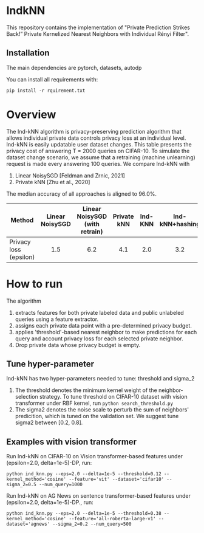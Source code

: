 # IndkNN

This repository contains the implementation of "Private Prediction Strikes Back!” Private Kernelized Nearest Neighbors with
Individual Rényi Filter".


## Installation

The main dependencies are pytorch, datasets, autodp

You can install all requirements with:

`pip install -r rquirement.txt`




# Overview
The Ind-kNN algorithm is privacy-preserving prediction algorithm that allows individual private data controls
privacy loss at an individual level. Ind-kNN is easily updatable user dataset changes.
This table presents the  privacy cost of answering T = 2000 queries on CIFAR-10. To simulate the dataset change scenario, 
 we assume that a retraining (machine unlearning) request is made every answering 100 queries.
 We compare Ind-kNN with
 
1. Linear NoisySGD [Feldman and Zrnic, 2021] 
2. Private kNN [Zhu et al., 2020] 

The median accuracy of all approaches is aligned to 96.0%.

Method                | Linear NoisySGD| Linear NoisySGD (with retrain)| Private kNN| **Ind-KNN** | **Ind-kNN+hashing**
---------------------- | :------------------------: | :--------:| :---:   | :---: |:---:   
Privacy loss (epsilon)     |1.5    | 6.2     |  4.1 |  2.0| 3.2  

# How to run

  The algorithm

1. extracts features for both private labeled data and public unlabeled queries using a feature extractor.
2. assigns each private data point with a pre-determined privacy budget.
3. applies 'threshold'-based nearest neighbor to make predictions for each query and account privacy loss for each
selected private neighbor.
4. Drop private data whose privacy budget is empty.


## Tune hyper-parameter 

Ind-kNN has two hyper-parameters needed to tune: threshold and sigma_2

1. The threshold denotes the minimum kernel weight of the neighbor-selection strategy. To tune threshold
on CIFAR-10 dataset with vision transformer under RBF kernel, run 
`python search_threshold.py`
2. The sigma2 denotes the noise scale to perturb the sum of neighbors' predicition, which is tuned on the validation set.
We suggest tune sigma2 between [0.2, 0.8].

## Examples with vision transformer

Run Ind-kNN on CIFAR-10 on Vision transformer-based features under (epsilon=2.0, delta=1e-5)-DP, run:

`python ind_knn.py --eps=2.0 --delta=1e-5 --threshold=0.12 --kernel_method='cosine' --feature='vit' --dataset='cifar10' --sigma_2=0.5 --num_query=1000`

Run Ind-kNN on AG News on sentence transformer-based features under (epsilon=2.0, delta=1e-5)-DP., run:

`python ind_knn.py --eps=2.0 --delta=1e-5 --threshold=0.38 --kernel_method='cosine' --feature='all-roberta-large-v1' --dataset='agnews' --sigma_2=0.2 --num_query=500`
